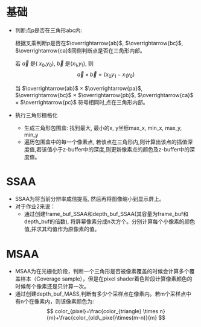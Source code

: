 # 基础
  - 判断点p是否在三角形abc内:

    根据叉乘判断p是否在$\overrightarrow{ab}$, $\overrightarrow{bc}$, $\overrightarrow{ca}$同侧判断点是否在三角形内部。

    若 $\overrightarrow{a}$ 是( $x_{0}$,$y_{0}$), $\overrightarrow{b}$ 是($x_{1}$,$y_{1}$), 则
    $$
    \overrightarrow{a} \times \overrightarrow{b} = (x_{0}y_{1}-x_{1}y_{0})
    $$

    当 $\overrightarrow{ab}$ $\times$ $\overrightarrow{pa}$, $\overrightarrow{bc}$ $\times$ $\overrightarrow{pb}$, $\overrightarrow{ca}$ $\times$ $\overrightarrow{pc}$ 符号相同时,点在三角形内部。


  - 执行三角形栅格化
    - 生成三角形包围盒:
      找到最大, 最小的x, y坐标max_x, min_x, max_y, min_y
    - 遍历包围盒中的每一个像素点, 若该点在三角形内,则计算出该点的插值深度值,若该值小于z-buffer中的深度,则更新像素点的颜色及z-buffer中的深度值。



# SSAA
  - SSAA为将当前分辨率成倍提高, 然后再将图像缩小到显示屏上。
  - 对于作业2来说：
    - 通过创建frame_buf_SSAA和depth_buf_SSAA(其容量为frame_buf和depth_buf的倍数), 将屏幕像素分成n次方个。分别计算每个小像素的颜色值,并求其均值作为原像素的值。

# MSAA
  - MSAA为在光栅化阶段，判断一个三角形是否被像素覆盖的时候会计算多个覆盖样本（Coverage sample），但是在pixel shader着色阶段计算像素颜色的时候每个像素还是只计算一次。
  - 通过创建depth_buf_MASS,判断有多少个采样点在像素内。若m个采样点中有n个在像素内，则该像素颜色为:
  $$
  color_{pixel}=\frac{color_{triangle} \times n}{m}+\frac{color_{old\_pixel}\times(m-n)}{m}
  $$